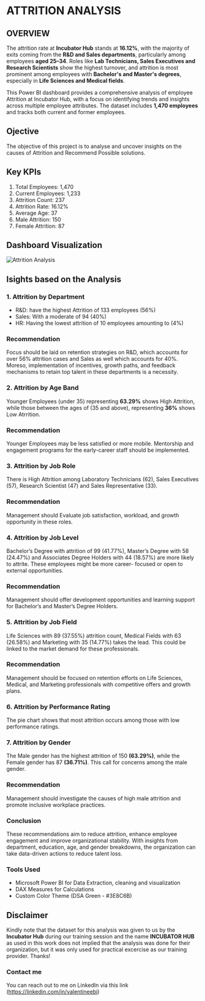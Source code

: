 # ATTRITION ANALYSIS

## OVERVIEW 

The attrition rate at **Incubator Hub** stands at **16.12%**, with the majority of exits coming from the **R&D and Sales departments**, particularly among employees **aged 25–34**. Roles like **Lab Technicians, Sales Executives and Research Scientists** show the highest turnover, and attrition is most prominent among employees with **Bachelor's and Master's degrees**, especially in **Life Sciences and Medical fields**.

This Power BI dashboard provides a comprehensive analysis of employee Attrition at Incubator Hub, with a focus on identifying trends and insights across multiple employee attributes. The dataset includes **1,470 employees** and tracks both current and former employees.

## Ojective
The objective of this project is to analyse and uncover insights on the causes of Attrition and Recommend Possible solutions.

## Key KPIs
1. Total Employees: 1,470
2.  Current Employees: 1,233
3.  Attrition Count: 237
4.  Attrition Rate: 16.12%
5.  Average Age: 37
6.  Male Attrition: 150
7.  Female Attrition: 87

## Dashboard Visualization

![Attrition Analysis ](https://github.com/user-attachments/assets/2cd6cb0f-bcd2-4dfd-b3f2-5c18cd94e66a)

## Isights based on the Analysis

### 1. Attrition by Department 
*	R&D: have the highest Attrition of 133 employees (56%)
*	 Sales: With a moderate of 94 (40%)
*	 HR: Having the lowest attrition of 10 employees amounting to (4%)
   
### Recommendation

Focus should be laid on retention strategies on R&D, which accounts for over 56% attrition cases and Sales as well which accounts for 40%. Moreso, implementation of incentives, growth paths, and feedback mechanisms to retain top talent in these departments is a necessity.

### 2. Attrition by Age Band
Younger Employees (under 35) representing **63.29%** shows High Attrition, while those between the ages of (35 and above), representing **36%** shows Low Atrrition.

### Recommendation 
Younger Employees may be less satisfied or more mobile. Mentorship and engagement programs for the early-career staff should be implemented.

### 3. Attrition by Job Role
There is High Attrition among Laboratory Technicians (62), Sales Executives (57), Research Scientist (47) and Sales Representative (33).

### Recommendation
Management should Evaluate job satisfaction, workload, and growth opportunity in these roles.

### 4. Attrition by Job Level
Bachelor’s Degree with attrition of 99 (41.77%), Master’s Degree with 58 (24.47%) and Associates Degree Holders with 44 (18.57%) are more likely to attrite. These employees might be more career- focused or open to external opportunities.

### Recommendation
Management should offer development opportunities and learning support for Bachelor’s and Master’s Degree Holders.

### 5. Attrition by Job Field
Life Sciences with 89 (37.55%) attrition count, Medical Fields with 63 (26.58%) and Marketing with 35 (14.77%) takes the lead. This could be linked to the market demand for these professionals.

### Recommendation
Management should be focused on retention efforts on Life Sciences, Medical, and Marketing professionals with competitive offers and growth plans.

### 6. Attrition by Performance Rating
The pie chart shows that most attrition occurs among those with low performance ratings.

### 7. Attrition by Gender
The Male gender has the highest attrition of 150 **(63.29%)**, while the Female gender has 87 **(36.71%)**. This call for concerns among the male gender.

### Recommendation
Management should investigate the causes of high male attrition and promote inclusive workplace practices.

### Conclusion
These recommendations aim to reduce attrition, enhance employee engagement and improve organizational stability. With insights from department, education, age, and gender breakdowns, the organization can take data-driven actions to reduce talent loss.

### Tools Used
* Microsoft Power BI for Data Extraction, cleaning and visualization
* DAX Measures for Calculations  
* Custom Color Theme (DSA Green - #3E8C6B)

## Disclaimer
Kindly note that the dataset for this analysis was given to us by the **Incubator Hub** during our training session and the name **INCUBATOR HUB** as used in this work does not implied that the analysis was done for their organization, but it was only used for practical excercise as our training provider. Thanks!


### Contact me
You can reach out to me on LinkedIn via this link (https://linkedin.com/in/valentineebi) 



